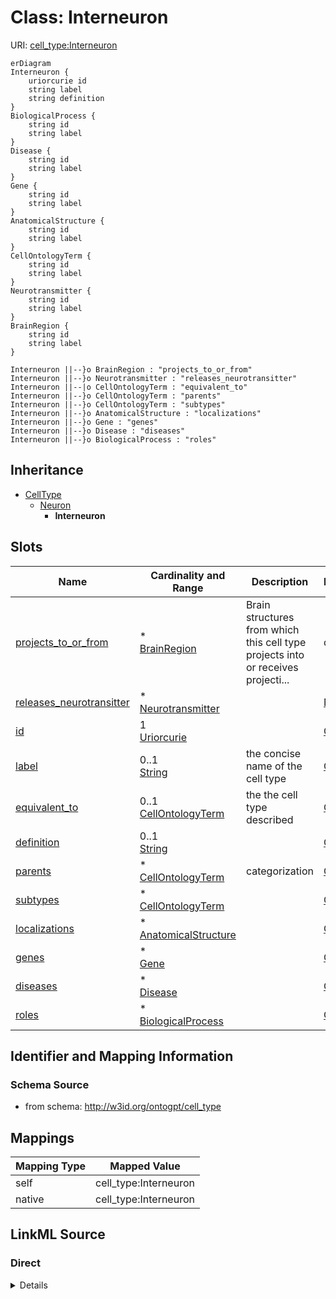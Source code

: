

# Class: Interneuron



URI: [cell_type:Interneuron](http://w3id.org/ontogpt/cell_type/Interneuron)



```mermaid
erDiagram
Interneuron {
    uriorcurie id  
    string label  
    string definition  
}
BiologicalProcess {
    string id  
    string label  
}
Disease {
    string id  
    string label  
}
Gene {
    string id  
    string label  
}
AnatomicalStructure {
    string id  
    string label  
}
CellOntologyTerm {
    string id  
    string label  
}
Neurotransmitter {
    string id  
    string label  
}
BrainRegion {
    string id  
    string label  
}

Interneuron ||--}o BrainRegion : "projects_to_or_from"
Interneuron ||--}o Neurotransmitter : "releases_neurotransitter"
Interneuron ||--|o CellOntologyTerm : "equivalent_to"
Interneuron ||--}o CellOntologyTerm : "parents"
Interneuron ||--}o CellOntologyTerm : "subtypes"
Interneuron ||--}o AnatomicalStructure : "localizations"
Interneuron ||--}o Gene : "genes"
Interneuron ||--}o Disease : "diseases"
Interneuron ||--}o BiologicalProcess : "roles"

```




## Inheritance
* [CellType](CellType.md)
    * [Neuron](Neuron.md)
        * **Interneuron**



## Slots

| Name | Cardinality and Range | Description | Inheritance |
| ---  | --- | --- | --- |
| [projects_to_or_from](projects_to_or_from.md) | * <br/> [BrainRegion](BrainRegion.md) | Brain structures from which this cell type projects into or receives projecti... | direct |
| [releases_neurotransitter](releases_neurotransitter.md) | * <br/> [Neurotransmitter](Neurotransmitter.md) |  | [Neuron](Neuron.md) |
| [id](id.md) | 1 <br/> [Uriorcurie](Uriorcurie.md) |  | [CellType](CellType.md) |
| [label](label.md) | 0..1 <br/> [String](String.md) | the concise name of the cell type | [CellType](CellType.md) |
| [equivalent_to](equivalent_to.md) | 0..1 <br/> [CellOntologyTerm](CellOntologyTerm.md) | the the cell type described | [CellType](CellType.md) |
| [definition](definition.md) | 0..1 <br/> [String](String.md) |  | [CellType](CellType.md) |
| [parents](parents.md) | * <br/> [CellOntologyTerm](CellOntologyTerm.md) | categorization | [CellType](CellType.md) |
| [subtypes](subtypes.md) | * <br/> [CellOntologyTerm](CellOntologyTerm.md) |  | [CellType](CellType.md) |
| [localizations](localizations.md) | * <br/> [AnatomicalStructure](AnatomicalStructure.md) |  | [CellType](CellType.md) |
| [genes](genes.md) | * <br/> [Gene](Gene.md) |  | [CellType](CellType.md) |
| [diseases](diseases.md) | * <br/> [Disease](Disease.md) |  | [CellType](CellType.md) |
| [roles](roles.md) | * <br/> [BiologicalProcess](BiologicalProcess.md) |  | [CellType](CellType.md) |









## Identifier and Mapping Information







### Schema Source


* from schema: http://w3id.org/ontogpt/cell_type





## Mappings

| Mapping Type | Mapped Value |
| ---  | ---  |
| self | cell_type:Interneuron |
| native | cell_type:Interneuron |





## LinkML Source

<!-- TODO: investigate https://stackoverflow.com/questions/37606292/how-to-create-tabbed-code-blocks-in-mkdocs-or-sphinx -->

### Direct

<details>
```yaml
name: Interneuron
from_schema: http://w3id.org/ontogpt/cell_type
is_a: Neuron
attributes:
  projects_to_or_from:
    name: projects_to_or_from
    annotations:
      prompt:
        tag: prompt
        value: semicolon-separated list of anatomical structures from which this cell
          type projects from or into
    description: Brain structures from which this cell type projects into or receives
      projections from
    from_schema: http://w3id.org/ontogpt/cell_type
    rank: 1000
    slot_uri: RO:0002170
    multivalued: true
    domain_of:
    - Interneuron
    range: BrainRegion

```
</details>

### Induced

<details>
```yaml
name: Interneuron
from_schema: http://w3id.org/ontogpt/cell_type
is_a: Neuron
attributes:
  projects_to_or_from:
    name: projects_to_or_from
    annotations:
      prompt:
        tag: prompt
        value: semicolon-separated list of anatomical structures from which this cell
          type projects from or into
    description: Brain structures from which this cell type projects into or receives
      projections from
    from_schema: http://w3id.org/ontogpt/cell_type
    rank: 1000
    slot_uri: RO:0002170
    multivalued: true
    alias: projects_to_or_from
    owner: Interneuron
    domain_of:
    - Interneuron
    range: BrainRegion
  releases_neurotransitter:
    name: releases_neurotransitter
    annotations:
      prompt:
        tag: prompt
        value: named of chemical entity that this neuron releases
      owl:
        tag: owl
        value: SubClassOf, ObjectSomeValuesFrom
    from_schema: http://w3id.org/ontogpt/cell_type
    rank: 1000
    slot_uri: RO:0002111
    multivalued: true
    alias: releases_neurotransitter
    owner: Interneuron
    domain_of:
    - Neuron
    range: Neurotransmitter
  id:
    name: id
    annotations:
      prompt.skip:
        tag: prompt.skip
        value: true
    from_schema: http://w3id.org/ontogpt/cell_type
    rank: 1000
    slot_uri: rdf:Resource
    identifier: true
    alias: id
    owner: Interneuron
    domain_of:
    - CellType
    - NamedEntity
    - Publication
    range: uriorcurie
    required: true
  label:
    name: label
    annotations:
      owl:
        tag: owl
        value: AnnotationAssertion
    description: the concise name of the cell type
    from_schema: http://w3id.org/ontogpt/cell_type
    rank: 1000
    slot_uri: rdfs:label
    alias: label
    owner: Interneuron
    domain_of:
    - CellType
    - NamedEntity
    range: string
  equivalent_to:
    name: equivalent_to
    annotations:
      prompt:
        tag: prompt
        value: the cell type described in the text
      owl:
        tag: owl
        value: AnnotationAssertion
    description: the the cell type described
    from_schema: http://w3id.org/ontogpt/cell_type
    rank: 1000
    slot_uri: skos:exactMatch
    alias: equivalent_to
    owner: Interneuron
    domain_of:
    - CellType
    range: CellOntologyTerm
  definition:
    name: definition
    annotations:
      prompt:
        tag: prompt
        value: A concise textual definition in genus-differentia form, i.e  'A <genus>
          that <differentiating characteristics>'
      owl:
        tag: owl
        value: AnnotationProperty, AnnotationAssertion
    from_schema: http://w3id.org/ontogpt/cell_type
    rank: 1000
    slot_uri: IAO:0000115
    alias: definition
    owner: Interneuron
    domain_of:
    - CellType
    range: string
  parents:
    name: parents
    annotations:
      prompt:
        tag: prompt
        value: semicolon-separated list of parent (broader) cell types
      owl:
        tag: owl
        value: SubClassOf
    description: categorization
    from_schema: http://w3id.org/ontogpt/cell_type
    rank: 1000
    multivalued: true
    alias: parents
    owner: Interneuron
    domain_of:
    - CellType
    range: CellOntologyTerm
  subtypes:
    name: subtypes
    annotations:
      prompt:
        tag: prompt
        value: semicolon-separated list of the subtypes (subclasses) of this cell
          type. Use concise terms, and separate elements in a list using semicolon
          (;)
      owl.template:
        tag: owl.template
        value: '{% for subtype in subtypes %}

          SubClassOf( {{ tr(subtype) }} {{ id }} )

          {% endfor %}

          '
    from_schema: http://w3id.org/ontogpt/cell_type
    rank: 1000
    multivalued: true
    alias: subtypes
    owner: Interneuron
    domain_of:
    - CellType
    range: CellOntologyTerm
  localizations:
    name: localizations
    annotations:
      prompt:
        tag: prompt
        value: semicolon-separated list of anatomical structures in which this cell
          type is localized
      owl:
        tag: owl
        value: SubClassOf, ObjectSomeValuesFrom
    from_schema: http://w3id.org/ontogpt/cell_type
    rank: 1000
    slot_uri: BFO:0000050
    multivalued: true
    alias: localizations
    owner: Interneuron
    domain_of:
    - CellType
    range: AnatomicalStructure
  genes:
    name: genes
    annotations:
      prompt:
        tag: prompt
        value: semicolon-separated list of genes expressed in cells of this type
      owl:
        tag: owl
        value: SubClassOf, ObjectSomeValuesFrom
    from_schema: http://w3id.org/ontogpt/cell_type
    rank: 1000
    slot_uri: RO:0002292
    multivalued: true
    alias: genes
    owner: Interneuron
    domain_of:
    - CellType
    range: Gene
  diseases:
    name: diseases
    annotations:
      prompt:
        tag: prompt
        value: semicolon-separated list of diseases in which this cell type is implicated
      owl.template:
        tag: owl.template
        value: '{% for disease in diseases %}

          SubClassOf( {{ tr(disease) }} ObjectSomeValuesFrom( RO:0004026 {{ id }}
          ))

          {% endfor %}

          '
    from_schema: http://w3id.org/ontogpt/cell_type
    rank: 1000
    multivalued: true
    alias: diseases
    owner: Interneuron
    domain_of:
    - CellType
    range: Disease
  roles:
    name: roles
    annotations:
      prompt:
        tag: prompt
        value: semicolon-separated list of roles (e.g. biological processes) that
          this cell type plays. These should be short descriptive terms corresponding
          to ontology terms in the GO biological process hierarchy.
      owl:
        tag: owl
        value: SubClassOf, ObjectSomeValuesFrom
    from_schema: http://w3id.org/ontogpt/cell_type
    rank: 1000
    slot_uri: RO:0002215
    multivalued: true
    alias: roles
    owner: Interneuron
    domain_of:
    - CellType
    range: BiologicalProcess

```
</details>